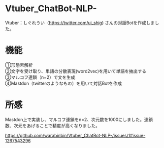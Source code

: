# Vtuber_ChatBot-NLP-
Vtuber：しぐれうい（https://twitter.com/ui_shig) さんの対話Botを作成しました。<Br>
# 機能<Br>
①形態素解析<Br>
②文字を受け取り、単語の分散表現(word2vec)を用いて単語を抽出する<Br>
③マルコフ連鎖（n=2）で文を生成<Br>
④Mastdon（twitterのようなもの）を用いて対話Botを作成<Br>
# 所感
Mastdon上で実装し、マルコフ連鎖をn=2、次元数を1000にしました。連鎖数、次元をあげることで精度が高くなりました。<Br>
  
https://github.com/warabinbin/Vtuber_ChatBot-NLP-/issues/1#issue-1267543296
